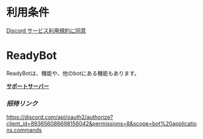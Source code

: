 # 利用条件
[Discord サービス利用規約に同意](terms.md)
# ReadyBot

ReadyBotは、機能や、他のbotにある機能もあります。

[**サポートサーバー**](https://discord.gg/YDyzK8sqhf)

### ***招待リンク***
https://discord.com/api/oauth2/authorize?client_id=893656086698156042&permissions=8&scope=bot%20applications.commands
